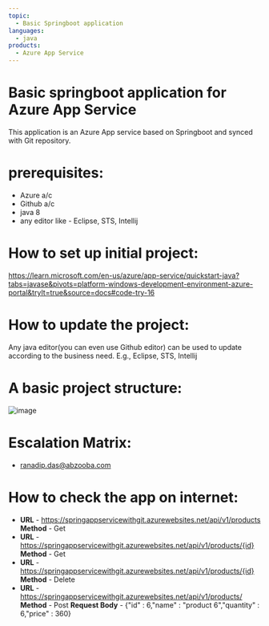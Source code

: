 ```yaml
---
topic: 
  - Basic Springboot application
languages:
  - java
products:
  - Azure App Service
---
```


# Basic springboot application for Azure App Service
This application is an Azure App service based on Springboot and synced with Git repository.

# prerequisites:
  - Azure a/c
  - Github a/c
  - java 8
  - any editor like - Eclipse, STS, Intellij

# How to set up initial project:
https://learn.microsoft.com/en-us/azure/app-service/quickstart-java?tabs=javase&pivots=platform-windows-development-environment-azure-portal&tryIt=true&source=docs#code-try-16

# How to update the project:
Any java editor(you can even use Github editor) can be used to update according to the business need. E.g., Eclipse, STS, Intellij

# A basic project structure:
  ![image](https://user-images.githubusercontent.com/20474367/233970093-46c7a52a-907e-4697-aa54-0e38de0f8524.png)

# Escalation Matrix:
  - ranadip.das@abzooba.com

# How to check the app on internet:
  - **URL** - https://springappservicewithgit.azurewebsites.net/api/v1/products **Method** - Get
  - **URL** - https://springappservicewithgit.azurewebsites.net/api/v1/products/{id} **Method** - Get
  - **URL** - https://springappservicewithgit.azurewebsites.net/api/v1/products/{id} **Method** - Delete
  - **URL** - https://springappservicewithgit.azurewebsites.net/api/v1/products/ **Method** - Post **Request Body** - {"id" : 6,"name" : "product 6","quantity" : 6,"price" : 360}
